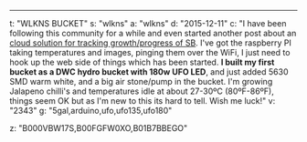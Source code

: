 ---
t: "WLKNS BUCKET"
s: "wlkns"
a: "wlkns"
d: "2015-12-11"
c: "I have been following this community for a while and even started another post about an <a href='https://www.reddit.com/r/SpaceBuckets/comments/3uzfx1/bucketgrow_log_cloud_service/'>cloud solution for tracking growth/progress of SB</a>.  I've got the raspberry PI taking temperatures and images, pinging them over the WiFi, I just need to hook up the web side of things which has been started.
<strong>I built my first bucket as a DWC hydro bucket with 180w UFO LED</strong>, and just added 5630 SMD warm white, and a big air stone/pump in the bucket. I'm growing Jalapeno chilli's and temperatures idle at about 27-30ºC (80ºF-86ºF), things seem OK but as I'm new to this its hard to tell. Wish me luck!"
v: "2343"
g: "5gal,arduino,ufo,ufo135,ufo180"

z: "B000VBW17S,B00FGFW0XO,B01B7BBEGO"

